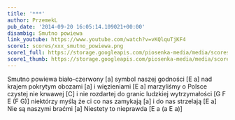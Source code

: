 ```yaml
---
title: '***'
author: PrzemekL
pub_date: '2014-09-20 16:05:14.109021+00:00'
disambig: Smutno powiewa
link_youtube: https://www.youtube.com/watch?v=vKQlquTjKF4
score1: scores/xxx_smutno_powiewa.png
score1_full: https://storage.googleapis.com/piosenka-media/media/scores/xxx_smutno_powiewa.png
score1_thumb: https://storage.googleapis.com/piosenka-media/media/scores/xxx_smutno_powiewa.png.180x0_q85_upscale.jpg
---
```


Smutno powiewa biało-czerwony [a]
symbol naszej godności [E a]
nad krajem pokrytym obozami [a]
i więzieniami [E a]
marzyliśmy o Polsce czystej nie krwawej [C]
 i nie rozdartej do granic ludzkiej wytrzymałości [G F E (F G)]
niektórzy myślą że ci co nas zamykają [a]
i do nas strzelają [E a]
Nie są naszymi braćmi [a]
Niestety to nieprawda [E a (a E a)]